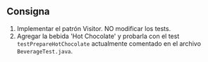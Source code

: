 ## Consigna

1. Implementar el patrón Visitor. NO modificar los tests.
2. Agregar la bebida 'Hot Chocolate' y probarla con el test `testPrepareHotChocolate` actualmente comentado en el archivo `BeverageTest.java`.
